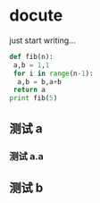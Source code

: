 # docute

just start writing...

```python
def fib(n):
 a,b = 1,1
 for i in range(n-1):
  a,b = b,a+b
 return a
print fib(5)
```
## 测试 a

### 测试 a.a

## 测试 b